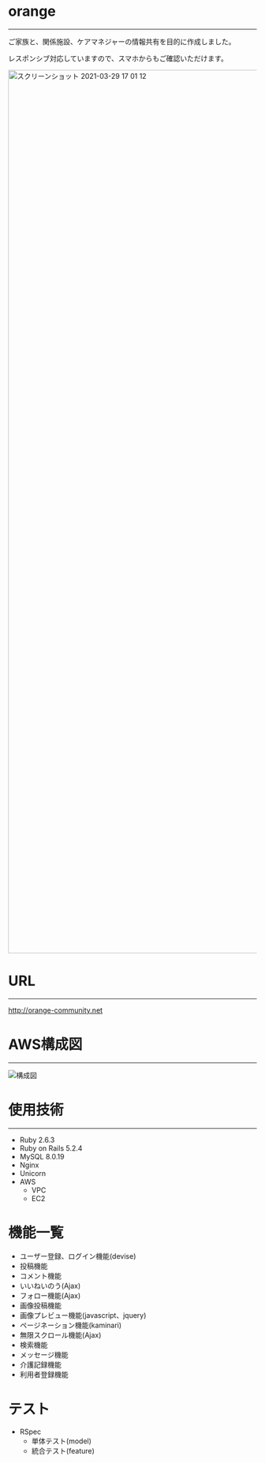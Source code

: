 # orange
***

ご家族と、関係施設、ケアマネジャーの情報共有を目的に作成しました。

レスポンシブ対応していますので、スマホからもご確認いただけます。

<img width="1792" alt="スクリーンショット 2021-03-29 17 01 12" src="https://user-images.githubusercontent.com/61938584/112808635-28536880-90b4-11eb-8148-a7e45d73469f.png">

# URL
***
http://orange-community.net

# AWS構成図
***
![構成図](https://user-images.githubusercontent.com/61938584/117607206-728d3680-b196-11eb-8967-d5bbdbfa73b1.png)


# 使用技術
***
- Ruby 2.6.3
- Ruby on Rails 5.2.4
- MySQL 8.0.19
- Nginx
- Unicorn
- AWS
  - VPC
  - EC2

# 機能一覧
- ユーザー登録、ログイン機能(devise)
- 投稿機能
- コメント機能
- いいねいのう(Ajax)
- フォロー機能(Ajax)
- 画像投稿機能
- 画像プレビュー機能(javascript、jquery)
- ページネーション機能(kaminari)
- 無限スクロール機能(Ajax)
- 検索機能
- メッセージ機能
- 介護記録機能
- 利用者登録機能

# テスト
- RSpec
  - 単体テスト(model)
  - 統合テスト(feature)
